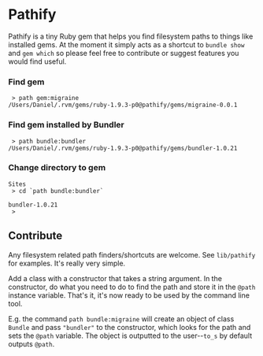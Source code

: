 # Pathify

Pathify is a tiny Ruby gem that helps you find filesystem paths
to things like installed gems. At the moment it simply acts as a
shortcut to `bundle show` and `gem which` so please feel free to
contribute or suggest features you would find useful.

### Find gem

     > path gem:migraine
    /Users/Daniel/.rvm/gems/ruby-1.9.3-p0@pathify/gems/migraine-0.0.1

### Find gem installed by Bundler

     > path bundle:bundler
    /Users/Daniel/.rvm/gems/ruby-1.9.3-p0@pathify/gems/bundler-1.0.21

### Change directory to gem
    
    Sites
     > cd `path bundle:bundler`

    bundler-1.0.21
     >

## Contribute

Any filesystem related path finders/shortcuts are welcome. See
`lib/pathify` for examples. It's really very simple.

Add a class with a constructor that takes a string argument. In the
constructor, do what you need to do to find the path and store it
in the `@path` instance variable. That's it, it's now ready to be
used by the command line tool.

E.g. the command `path bundle:migraine` will create an object of
class `Bundle` and pass `"bundler"` to the constructor, which
looks for the path and sets the `@path` variable. The object is
outputted to the user--`to_s` by default outputs `@path`.

